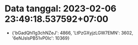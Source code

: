 # Data tanggal: 2023-02-06 23:49:18.537592+07:00

* {'bGadQhl1g3chNZeJ': 4866, 'LtPzGXyjzLGW7EMN': 3602, '6eNJslsPB51vP0Ic': 10369}
